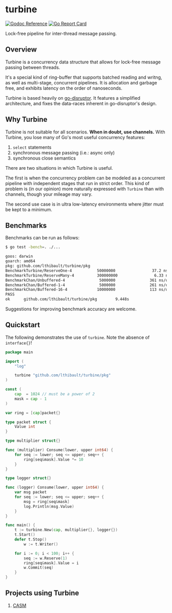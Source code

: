# turbine

[![Godoc Reference](https://img.shields.io/badge/godoc-reference-blue.svg?style=flat-square)](https://godoc.org/github.com/lthibault/turbine/pkg) [![Go Report Card](https://goreportcard.com/badge/github.com/lthibault/turbine?style=flat-square)](https://goreportcard.com/report/github.com/lthibault/turbine)

Lock-free pipeline for inter-thread message passing.

## Overview

Turbine is a concurrency data structure that allows for lock-free message passing between threads.

It's a special kind of ring-buffer that supports batched reading and writng, as well as multi-stage, concurrent pipelines.  It is allocation and garbage free, and exhibits latency on the order of nanoseconds.

Turbine is based heavily on [go-disruptor](https://github.com/smartystreets/go-disruptor). It features a simplified architecture, and fixes the data-races inherent in go-disruptor's
design.

## Why Turbine

Turbine is not suitable for all scenarios.  **When in doubt, use channels.**  With Turbine, you lose many of Go's most useful concurrency features:

1. `select` statements
2. synchronous message passing (i.e.: async only)
3. synchronous close semantics

There are two situations in which Turbine is useful.

The first is when the concurrency problem can be modeled as a concurrent pipeline with independent stages that run in strict order.  This kind of problem is (in our opinion) more naturally expressed with `Turbine` than with channels, though your mileage may vary.

The second use case is in ultra low-latency environments where jitter must be kept to a minimum.

## Benchmarks

Benchmarks can be run as follows:

```bash
$ go test -bench=. ./...

goos: darwin
goarch: amd64
pkg: github.com/lthibault/turbine/pkg
BenchmarkTurbine/ReserveOne-4           50000000                37.2 ns/op             0 B/op          0 allocs/op
BenchmarkTurbine/ReserveMany-4          300000000                6.33 ns/op            0 B/op          0 allocs/op
BenchmarkChan/Unbuffered-4               5000000               361 ns/op               0 B/op          0 allocs/op
BenchmarkChan/Buffered-1-4               5000000               261 ns/op               0 B/op          0 allocs/op
BenchmarkChan/Buffered-16-4             10000000               113 ns/op               0 B/op          0 allocs/op
PASS
ok      github.com/lthibault/turbine/pkg        9.448s
```

Suggestions for improving benchmark accuracy are welcome.

## Quickstart

The following demonstrates the use of `turbine`.  Note the absence of `interface{}`!

```go
package main

import (
    "log"

    turbine "github.com/lthibault/turbine/pkg"
)

const (
    cap  = 1024 // must be a power of 2
    mask = cap - 1
)

var ring = [cap]packet{}

type packet struct {
    Value int
}

type multiplier struct{}

func (multiplier) Consume(lower, upper int64) {
    for seq := lower; seq <= upper; seq++ {
        ring[seq&mask].Value *= 10
    }
}

type logger struct{}

func (logger) Consume(lower, upper int64) {
    var msg packet
    for seq := lower; seq <= upper; seq++ {
        msg = ring[seq&mask]
        log.Println(msg.Value)
    }
}

func main() {
    t := turbine.New(cap, multiplier{}, logger{})
    t.Start()
    defer t.Stop()
        w := t.Writer()

    for i := 0; i < 100; i++ {
        seq := w.Reserve(1)
        ring[seq&mask].Value = i
        w.Commit(seq)
    }
}

```

## Projects using Turbine

1. [CASM](https://github.com/lthibault/casm)
